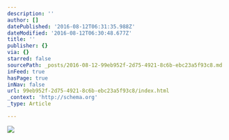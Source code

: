 ```yaml
---
description: ''
author: []
datePublished: '2016-08-12T06:31:35.988Z'
dateModified: '2016-08-12T06:30:48.677Z'
title: ''
publisher: {}
via: {}
starred: false
sourcePath: _posts/2016-08-12-99eb952f-2d75-4921-8c6b-ebc23a5f93c8.md
inFeed: true
hasPage: true
inNav: false
url: 99eb952f-2d75-4921-8c6b-ebc23a5f93c8/index.html
_context: 'http://schema.org'
_type: Article

---
```

![](https://the-grid-user-content.s3-us-west-2.amazonaws.com/5abd3d20-7bcb-4e83-97b5-78eebbaaf716.jpg)